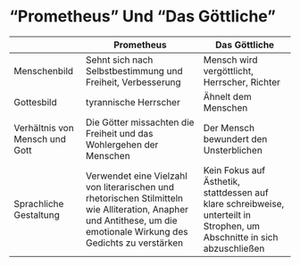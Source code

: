 # “Prometheus” Und “Das Göttliche”

|  | Prometheus | Das Göttliche |
| --- | --- | --- |
| Menschenbild | Sehnt sich nach Selbstbestimmung und Freiheit, Verbesserung | Mensch wird vergöttlicht, Herrscher, Richter |
| Gottesbild | tyrannische Herrscher | Ähnelt dem Menschen |
| Verhältnis von Mensch und Gott | Die Götter missachten die Freiheit und das Wohlergehen der Menschen | Der Mensch bewundert den Unsterblichen |
| Sprachliche Gestaltung | Verwendet eine Vielzahl von literarischen und rhetorischen Stilmitteln wie Alliteration, Anapher und Antithese, um die emotionale Wirkung des Gedichts zu verstärken | Kein Fokus auf Ästhetik, stattdessen auf klare schreibweise, unterteilt in Strophen, um Abschnitte in sich abzuschließen |